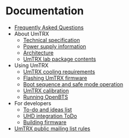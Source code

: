 # Documentation #

  * [Frequently Asked Questions](FAQ.md)
  * About UmTRX
    * [Technical specification](FeaturesAndTechnicalSpecification.md)
    * [Power supply information](PowerSupply.md)
    * [Architecture](Architecture.md)
    * [UmTRX lab package contents](UmTRXLabPackage.md)
  * Using UmTRX
    * [UmTRX cooling requirements](UmTRXv2_cooling_and_temperature_sensing.md)
    * [Flashing UmTRX firmware](FlashingUmTRX.md)
    * [Boot sequence and safe mode operation](BootingAndSafeMode.md)
    * [UmTRX calibration](UmTRXCalibration.md)
    * [Running OpenBTS](RunningOpenBTS.md)
  * For developers
    * [To-do and ideas list](ToDo.md)
    * [UHD integration ToDo](UHDIntegrationToDo.md)
    * [Building firmware](BuildingUHD.md)
  * [UmTRX public mailing list rules](MailingListRules.md)